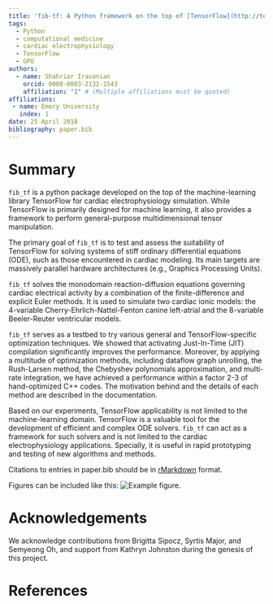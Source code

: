 ```yaml
---
title: 'fib-tf: A Python framework on the top of [TensorFlow](http://tensorflow.org) for 2D cardiac electrophysiology simulation'
tags:
  - Python
  - computational medicine
  - cardiac electrophysiology
  - TensorFlow
  - GPU
authors:
  - name: Shahriar Iravanian
    orcid: 0000-0003-2132-1543
    affiliation: "1" # (Multiple affiliations must be quoted)  
affiliations:
 - name: Emory University
   index: 1
date: 25 April 2018
bibliography: paper.bib
---
```


# Summary

`fib_tf` is a python package developed on the top of the machine-learning library TensorFlow for cardiac electrophysiology simulation. While TensorFlow is primarily designed for machine learning, it also provides a framework to perform general-purpose multidimensional tensor manipulation.

The primary goal of `fib_tf` is to test and assess the suitability of TensorFlow for solving systems of stiff ordinary differential equations (ODE), such as those encountered in cardiac modeling. Its main targets are massively parallel hardware architectures (e.g., Graphics Processing Units).

`fib_tf` solves the monodomain reaction-diffusion equations governing cardiac electrical activity by a combination of the finite-difference and explicit Euler methods. It is used to simulate two cardiac ionic models: the 4-variable Cherry-Ehrlich-Nattel-Fenton canine left-atrial and the 8-variable Beeler-Reuter ventricular models.

`fib_tf` serves as a testbed to try various general and TensorFlow-specific optimization techniques. We showed that activating Just-In-Time (JIT) compilation significantly improves the performance. Moreover, by applying a multitude of optimization methods, including dataflow graph unrolling, the Rush-Larsen method, the Chebyshev polynomials approximation, and multi-rate integration, we have achieved a performance within a factor 2-3 of hand-optimized C++ codes. The motivation behind and the details of each method are described in the documentation.

Based on our experiments, TensorFlow applicability is not limited to the machine-learning domain. TensorFlow is a valuable tool for the development of efficient and complex ODE solvers. `fib_tf` can act as a framework for such solvers and is not limited to the cardiac electrophysiology applications. Specially, it is useful in rapid prototyping and testing of new algorithms and methods.

Citations to entries in paper.bib should be in
[rMarkdown](http://rmarkdown.rstudio.com/authoring_bibliographies_and_citations.html)
format.

Figures can be included like this: ![Example figure.](figure.png)

# Acknowledgements

We acknowledge contributions from Brigitta Sipocz, Syrtis Major, and Semyeong
Oh, and support from Kathryn Johnston during the genesis of this project.

# References
